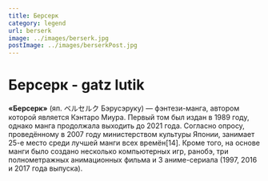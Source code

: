 ```yaml
---
title: Берсерк
category: legend
url: berserk
image: ../images/berserk.jpg
postImage: ../images/berserkPost.jpg
---
```


# Берсерк - gatz lutik

**«Берсерк»** (яп. ベルセルク Бэрусэруку) — фэнтези-манга, автором которой является Кэнтаро Миура. Первый том был издан в 1989 году, однако манга продолжала выходить до 2021 года. Согласно опросу, проведённому в 2007 году министерством культуры Японии, занимает 25-е место среди лучшей манги всех времён[14]. Кроме того, на основе манги было создано несколько компьютерных игр, ранобэ, три полнометражных анимационных фильма и 3 аниме-сериала (1997, 2016 и 2017 года выпуска).

